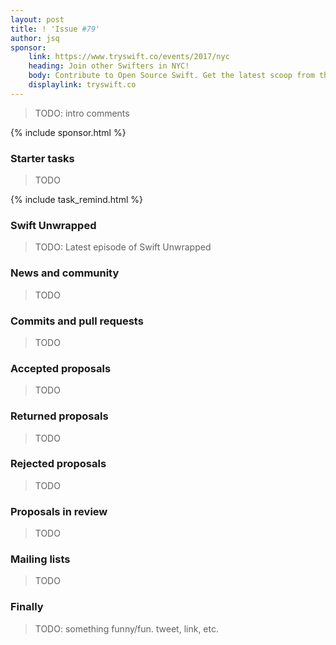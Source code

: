```yaml
---
layout: post
title: ! 'Issue #79'
author: jsq
sponsor:
    link: https://www.tryswift.co/events/2017/nyc
    heading: Join other Swifters in NYC!
    body: Contribute to Open Source Swift. Get the latest scoop from the founder of RxSwift. Master the new Swift 4 Codable. Build your first ARKit app. Add Machine Learning to your iOS App. Switch to Swift on the Server-Side with the creator of Vapor. Go bowling with new friends!
    displaylink: tryswift.co
---
```


> TODO: intro comments

<!--excerpt-->

{% include sponsor.html %}

### Starter tasks

> TODO

{% include task_remind.html %}

### Swift Unwrapped

> TODO: Latest episode of Swift Unwrapped

### News and community

> TODO

### Commits and pull requests

> TODO

### Accepted proposals

> TODO

### Returned proposals

> TODO

### Rejected proposals

> TODO

### Proposals in review

> TODO

### Mailing lists

> TODO

### Finally

> TODO: something funny/fun. tweet, link, etc.
